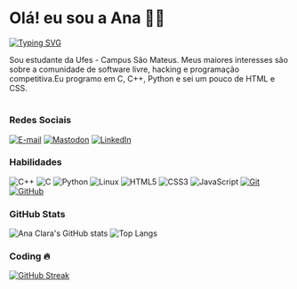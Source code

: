 # Olá! eu sou a Ana 👋🏻  
[![Typing SVG](https://readme-typing-svg.herokuapp.com/?color=AA42F7&size=35&center=true&vCenter=true&width=1000&lines=Bem+vindo+ao+meu+perfil+do+GitHub!+:%29)](https://git.io/typing-svg) 

Sou estudante da Ufes - Campus São Mateus. Meus maiores interesses são sobre a comunidade de software livre, hacking e programação competitiva.Eu programo em C, C++, Python e sei um pouco de HTML e CSS.
#

### Redes Sociais
[![E-mail](https://img.shields.io/badge/-Email-000?style=for-the-badge&logo=microsoft-outlook&logoColor=AA42F7)](mailto:aninhasesna@gmail.com)
[![Mastodon](https://img.shields.io/badge/-Mastodon-000?style=for-the-badge&logo=mastodon&logoColor=AA42F7)]()
[![LinkedIn](https://img.shields.io/badge/-LinkedIn-000?style=for-the-badge&logo=linkedin&logoColor=AA42F7)](https://www.linkedin.com/in/anaclara2121/)



### Habilidades
![C++](https://img.shields.io/badge/C%2B%2B-000?style=for-the-badge&logo=c%2B%2B&logoColor=AA42F7)
![C](https://img.shields.io/badge/C-000?style=for-the-badge&logo=c&logoColor=AA42F7)
![Python](https://img.shields.io/badge/Python-000?style=for-the-badge&logo=python&logoColor=AA42F7)
![Linux](https://img.shields.io/badge/Linux-000?style=for-the-badge&logo=linux&logoColor=AA42F7)
![HTML5](https://img.shields.io/badge/HTML-000?style=for-the-badge&logo=html5&logoColor=AA42F7)
![CSS3](https://img.shields.io/badge/CSS3-000?style=for-the-badge&logo=css3&logoColor=AA42F7)
![JavaScript](https://img.shields.io/badge/JavaScript-000?style=for-the-badge&logo=javascript&logoColor=AA42F7)
[![Git](https://img.shields.io/badge/Git-000?style=for-the-badge&logo=git&logoColor=AA42F7)](https://git-scm.com/doc)
[![GitHub](https://img.shields.io/badge/GitHub-000?style=for-the-badge&logo=github&logoColor=AA42F7)](https://docs.github.com/)


### GitHub Stats
![Ana Clara's GitHub stats](https://github-readme-stats.vercel.app/api?username=Aninhanesuto&theme=midnight-purple&show_icons=true)
![Top Langs](https://github-readme-stats.vercel.app/api/top-langs/?username=Aninhanesuto&layout=compact&langs_count=7&theme=midnight-purple)

### Coding 🔥
[![GitHub Streak](https://streak-stats.demolab.com/?user=Aninhanesuto&theme=midnight-purple&background=000&border=30A3DC&dates=FFF)](https://git.io/streak-stats)


